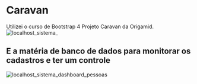 # Caravan
Utilizei o curso de Bootstrap 4 Projeto Caravan da Origamid.
![localhost_sistema_](https://github.com/alewssandra/sistema/assets/56393487/b25cab05-a982-4e20-aa5c-8ede66032036)
## E a matéria de banco de dados para monitorar os cadastros e ter um controle
![localhost_sistema_dashboard_pessoas](https://github.com/alewssandra/sistema/assets/56393487/1af9ba9b-163b-45a4-a70e-49f17f57620e)
